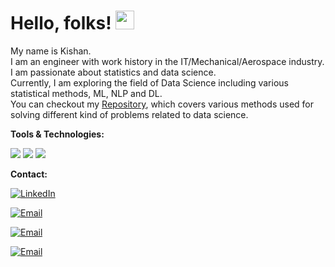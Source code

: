 # Hello, folks! <img src="https://raw.githubusercontent.com/MartinHeinz/MartinHeinz/master/wave.gif" width="30px">

My name is Kishan. <br />
I am an engineer with work history in the IT/Mechanical/Aerospace industry. I am passionate about statistics and data science. <br />
Currently, I am exploring the field of Data Science including various statistical methods, ML, NLP and DL. <br />
You can checkout my [Repository](https://github.com/kishanAk21/Data_Science_work), which covers various methods used for solving different kind of problems related to data science.


**Tools & Technologies:**

![](https://img.shields.io/badge/Code-python-green)
![](https://img.shields.io/badge/Code-MATLAB-green)
![](https://img.shields.io/badge/Code-SQL-green)


**Contact:**

[![LinkedIn][1.1]][1]

[1.1]: https://img.shields.io/badge/LinkedIn-0077B5?style=for-the-badge&logo=linkedin&logoColor=white

[1]: https://www.linkedin.com/in/kishan-rasikbhai-akbari/

[![Email][2.2]][2]

[2.2]: https://img.shields.io/badge/Gmail-D14836?style=for-the-badge&logo=gmail&logoColor=white

[2]: mailto:kishanakbari@gmail.com

[![Email][3.3]][3]

[3.3]: https://img.shields.io/badge/DOWNLOAD%20RESUME-F47521?style=for-the-badge&logo=RESUME&logoColor=white

[3]: https://github.com/kishanAk21/my_resume/raw/main/Resume_Kishan.pdf

[![Email][4.4]][4]

[4.4]: https://img.shields.io/badge/GitHub-100000?style=for-the-badge&logo=github&logoColor=white

[4]: https://github.com/kishanAk21/Data_Science_work
